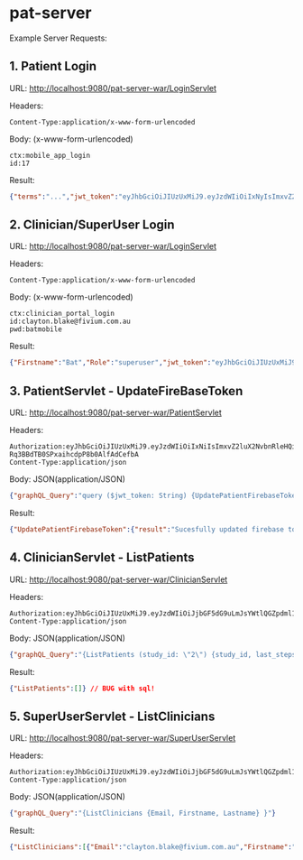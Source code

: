 # pat-server

Example Server Requests:


## 1. Patient Login

URL:
[http://localhost:9080/pat-server-war/LoginServlet](http://localhost:9080/pat-server-war/LoginServlet)

Headers:
```
Content-Type:application/x-www-form-urlencoded
```
Body: (x-www-form-urlencoded)
```
ctx:mobile_app_login
id:17
```
Result:
```JSON
{"terms":"...","jwt_token":"eyJhbGciOiJIUzUxMiJ9.eyJzdWIiOiIxNyIsImxvZ2luX2NvbnRleHQiOiJtb2JpbGVfYXBwX2xvZ2luIiwicm9sZSI6InBhdGllbnQifQ.6Vizt7Bgbu9n4b5vhXRpm5F41OjnNo3ZnJqYJZcaz8V1bDrYLcscB2AHlqqjfpHILYSUlPihqUIQn58kc24Q2g","permissions":"sleep activity profile settings location","company":"ABC"}
```


## 2. Clinician/SuperUser Login

URL:
[http://localhost:9080/pat-server-war/LoginServlet](http://localhost:9080/pat-server-war/LoginServlet)

Headers:
```
Content-Type:application/x-www-form-urlencoded
```
Body: (x-www-form-urlencoded)
```
ctx:clinician_portal_login
id:clayton.blake@fivium.com.au
pwd:batmobile
```
Result:
```JSON
{"Firstname":"Bat","Role":"superuser","jwt_token":"eyJhbGciOiJIUzUxMiJ9.eyJzdWIiOiJjbGF5dG9uLmJsYWtlQGZpdml1bS5jb20uYXUiLCJsb2dpbl9jb250ZXh0IjoiY2xpbmljaWFuX3BvcnRhbF9sb2dpbiIsInJvbGUiOiJzdXBlcnVzZXIifQ.GlndvjsiEFfP_Oc3QtcNTnGiYbGjgBJKZdfi62Ub3IdhWpowGm0JFpciVNEB0hqSbNbJeat0DxPdjL80qveVeQ","Lastname":"Man"}
```

## 3. PatientServlet - UpdateFireBaseToken

URL:
[http://localhost:9080/pat-server-war/PatientServlet](http://localhost:9080/pat-server-war/PatientServlet)

Headers:
```
Authorization:eyJhbGciOiJIUzUxMiJ9.eyJzdWIiOiIxNiIsImxvZ2luX2NvbnRleHQiOiJtb2JpbGVfYXBwX2xvZ2luIiwicm9sZSI6InBhdGllbnQifQ.f3lFyFIHEnXP529PmPuGII2IPSKehJhLHGsk8jUiY_QkNAslEKNwJ-Rq3BBdTB0SPxaihcdpP8b0AlfAdCefbA
Content-Type:application/json
```
Body: JSON(application/JSON)
```JSON
{"graphQL_Query":"query ($jwt_token: String) {UpdatePatientFirebaseToken(firebase_token:\"firechicken2\", jwt_token:$jwt_token) {result} }"}
```
Result:
```JSON
{"UpdatePatientFirebaseToken":{"result":"Sucesfully updated firebase token."}}
```
## 4. ClinicianServlet - ListPatients

URL:
[http://localhost:9080/pat-server-war/ClinicianServlet](http://localhost:9080/pat-server-war/ClinicianServlet)

Headers:
```
Authorization:eyJhbGciOiJIUzUxMiJ9.eyJzdWIiOiJjbGF5dG9uLmJsYWtlQGZpdml1bS5jb20uYXUiLCJsb2dpbl9jb250ZXh0IjoiY2xpbmljaWFuX3BvcnRhbF9sb2dpbiIsInJvbGUiOiJzdXBlcnVzZXIifQ.GlndvjsiEFfP_Oc3QtcNTnGiYbGjgBJKZdfi62Ub3IdhWpowGm0JFpciVNEB0hqSbNbJeat0DxPdjL80qveVeQ
Content-Type:application/json
```
Body: JSON(application/JSON)
```JSON
{"graphQL_Query":"{ListPatients (study_id: \"2\") {study_id, last_steps_sync_date, last_weight_sync_date, last_survey_sync_date} }"}
```
Result:
```JSON
{"ListPatients":[]} // BUG with sql!
```

## 5. SuperUserServlet - ListClinicians

URL:
[http://localhost:9080/pat-server-war/SuperUserServlet](http://localhost:9080/pat-server-war/SuperUserServlet)

Headers:
```
Authorization:eyJhbGciOiJIUzUxMiJ9.eyJzdWIiOiJjbGF5dG9uLmJsYWtlQGZpdml1bS5jb20uYXUiLCJsb2dpbl9jb250ZXh0IjoiY2xpbmljaWFuX3BvcnRhbF9sb2dpbiIsInJvbGUiOiJzdXBlcnVzZXIifQ.GlndvjsiEFfP_Oc3QtcNTnGiYbGjgBJKZdfi62Ub3IdhWpowGm0JFpciVNEB0hqSbNbJeat0DxPdjL80qveVeQ
Content-Type:application/json
```
Body: JSON(application/JSON)
```JSON
{"graphQL_Query":"{ListClinicians {Email, Firstname, Lastname} }"}
```
Result:
```JSON
{"ListClinicians":[{"Email":"clayton.blake@fivium.com.au","Firstname":"Bat","Lastname":"Man"},{"Email":"sampleuser@email.com ","Firstname":"FirstName","Lastname":"LastName"}]}
```
